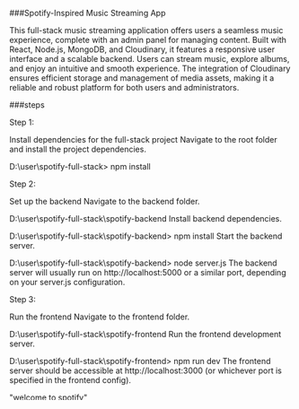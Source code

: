###Spotify-Inspired Music Streaming App

This full-stack music streaming application offers users a seamless music experience, complete with an admin panel for managing content. Built with React, Node.js, MongoDB, and Cloudinary, it features a responsive user interface and a scalable backend. Users can stream music, explore albums, and enjoy an intuitive and smooth experience. The integration of Cloudinary ensures efficient storage and management of media assets, making it a reliable and robust platform for both users and administrators.

###steps
          
Step 1: 

Install dependencies for the full-stack project
Navigate to the root folder and install the project dependencies.

D:\user\spotify-full-stack> npm install


Step 2: 

Set up the backend
Navigate to the backend folder.


D:\user\spotify-full-stack\spotify-backend
Install backend dependencies.

D:\user\spotify-full-stack\spotify-backend> npm install
Start the backend server.


D:\user\spotify-full-stack\spotify-backend> node server.js
The backend server will usually run on http://localhost:5000 or a similar port, depending on your server.js configuration.


Step 3: 

Run the frontend
Navigate to the frontend folder.


D:\user\spotify-full-stack\spotify-frontend
Run the frontend development server.


D:\user\spotify-full-stack\spotify-frontend> npm run dev
The frontend server should be accessible at http://localhost:3000 (or whichever port is specified in the frontend config).

"welcome to spotify"    
             login 
       user name : user
       password  : 1234     


Step 4: 

Set up the admin panel
Navigate to the admin folder.


D:\user\spotify-full-stack\spotify-admin
Install the admin panel dependencies.


D:\user\spotify-full-stack\spotify-admin> npm install
Run the admin panel development server.


D:\user\spotify-full-stack\spotify-admin> npm run dev
The admin panel server will likely run on http://localhost:4000 (or a custom port as specified in the admin config).

Final Overview

Backend: http://localhost:5000 (or your backend port)
Frontend: http://localhost:3000 (or your frontend port)
Admin: http://localhost:4000 (or your admin panel port)



## Features

### User Features

- Browse and stream songs.
- View album details and images.
- User-friendly interface for music discovery.

### Admin Features

- Upload songs, images, and albums.
- Manage the song library via the admin panel.
- Store audio files and images on Cloudinary storage.

## Technologies Used

### Frontend

- *React JS*: For building an interactive and dynamic user interface.
- *React-DOM*: For rendering React components in the DOM.
- *Tailwind CSS*: For styling and responsive design.
- *HTML*: Markup language for structuring the app.
- *PostCSS*: For advanced CSS transformations and optimizations.

### Backend

- *Node.js*: Backend runtime environment.
- *Express*: Web framework for building RESTful APIs.
- *Scheduler*: For managing asynchronous tasks.

### Database

- *MongoDB*: NoSQL database for storing user and music data.

### Storage
- *Cloudinary*: For storing and managing image and audio files.

### Build Tools
- *Vite*: For fast and optimized frontend builds.

### Configuration and Metadata
- *package.json*: Manage dependencies and scripts.
- *package-lock.json*: Ensures consistent dependency installations.
- *JSON files*: For storing configuration and tokens.
- *.env files*: For managing environment variables.

## Project Structure

root/
|-- client/               # React frontend
|-- server/               # Node.js backend
|-- admin-panel/          # Admin panel for content management
|-- config/               # Configuration files (e.g., Cloudinary, database)
|-- public/               # Public assets
|-- src/                  # Source files for the application
|-- assets/               # Assets for the admin panel
|-- server.js             # Main server entry point
|-- node_modules/         # Node.js dependencies
|-- .bin/                 # Executable binaries from npm packages
|-- .eslintrc.cjs         # ESLint configuration
|-- .gitignore            # Files to ignore in Git versioning
|-- postcss.config.js     # PostCSS configuration
|-- tailwind.config.js    # Tailwind CSS configuration


## Installation and Setup

### Prerequisites
- Node.js and npm installed
- MongoDB installed or access to MongoDB Atlas
- Cloudinary account for file storage

### Steps

1. Clone the repository:
   bash
   
   git clone https://github.com/Sarathrajan411/music-streaming-website.git
   cd spotify-clone
   

3. Install dependencies for both frontend and backend:
   bash
   
   cd client && npm install
   cd ../server && npm install
   cd ../admin-panel && npm install
   

5. Set up environment variables:
   - Create .env files in server/ and admin-panel/.
   - Add MongoDB connection string, Cloudinary API keys, and other required configurations.

6. Start the development servers:
   bash
   # In separate terminals
   cd client && npm start
   cd ../server && npm start
   cd ../admin-panel && npm start
   

7. Access the application:
   - *User Interface*: http://localhost:3000
   - *Admin Panel*: http://localhost:4000

## Deployment

- Frontend: Deploy on platforms like Vercel or Netlify.
- Backend: Deploy on platforms like Heroku, AWS, or Render.
- Database: Use MongoDB Atlas for cloud-based storage.

## Future Enhancements

- Add user authentication and playlists.
- Implement recommendations based on user preferences.
- Integrate a payment gateway for premium subscriptions.

#Acknowledgements

Special thanks to the React and Node.js communities for their extensive documentation and support.
Gratitude to Cloudinary for providing excellent storage solutions.
Appreciation to MongoDB for its powerful NoSQL database technology.
Thanks to Tailwind CSS for simplifying responsive and modern design.
Thanks to all open-source contributors who helped improve this project

---
Feel free to contribute or provide feedback to improve the project!
